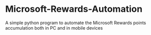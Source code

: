 # Microsoft-Rewards-Automation
A simple python program to automate the Microsoft Rewards points accumulation both in PC and in mobile devices
